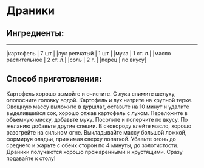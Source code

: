 
# Драники

## Ингредиенты:
_______________________________
|картофель          | 7 шт    |
|лук репчатый       | 1 шт    |
|мука               | 1 ст. л.|
|масло растительное | 2 ст. л.|
|соль               | 2 г.    |
|перец              | по вкусу|
## Способ приготовления:

Картофель хорошо вымойте и очистите. С лука снимите шелуху, ополосните головку водой.
Картофель и лук натрите на крупной терке.
Овощную массу выложите в дуршлаг, оставьте на 10 минут и удалите выделившийся сок, хорошо отжав картофель с луком.
Переложите в объемную миску, добавьте муку. Посолите и поперчите по вкусу. По желанию добавьте другие специи.
В сковороду влейте масло, хорошо разогрейте на сильном огне. 
Выкладывайте массу большой ложкой, формируя оладьи, прижимая сверху лопаткой.
Убавьте огонь до среднего и жарьте с обеих сторон по 4 минуты, до золотистости.
Драники получаются хорошо прожаренными и хрустящими. Сразу подавайте к столу!